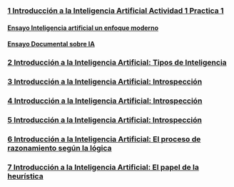 ### [1 Introducción a la Inteligencia Artificial Actividad 1 Practica 1](https://github.com/LeiWithP/IA/blob/main/Tarea1.md)
#### [Ensayo Inteligencia artificial un enfoque moderno](https://github.com/LeiWithP/IA/blob/main/Tarea1.md#ensayo-inteligencia-artificial-un-enfoque-moderno)
#### [Ensayo Documental sobre IA](https://github.com/LeiWithP/IA/blob/main/Tarea1.md#ensayo-documental-sobre-ia)



### [2 Introducción a la Inteligencia Artificial: Tipos de Inteligencia](https://github.com/LeiWithP/IA/blob/main/Tarea2.md#introducci%C3%B3n)



### [3 Introducción a la Inteligencia Artificial: Introspección](https://github.com/LeiWithP/IA/blob/main/Tarea3.md#ensayo)



### [4 Introducción a la Inteligencia Artificial: Introspección](https://github.com/LeiWithP/IA/blob/main/Tarea4.md#introducci%C3%B3n)



### [5 Introducción a la Inteligencia Artificial: Introspección](https://github.com/LeiWithP/IA/blob/main/Tarea5.md#introducci%C3%B3n)



### [6 Introducción a la Inteligencia Artificial: El proceso de razonamiento según la lógica](https://github.com/LeiWithP/IA/blob/main/Tarea6.md)



### [7 Introducción a la Inteligencia Artificial: El papel de la heurística](https://github.com/LeiWithP/IA/blob/main/Tarea7.md)

